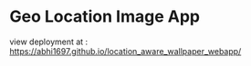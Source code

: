 # Geo Location Image App

view deployment at : https://abhi1697.github.io/location_aware_wallpaper_webapp/
